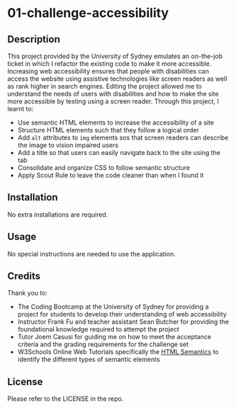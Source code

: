 # 01-challenge-accessibility

## Description

This project provided by the University of Sydney emulates an on-the-job ticket in which I refactor the existing code to make it more accessible. Increasing web accessibility ensures that people with disabilities can access the website using assistive technologies like screen readers as well as rank higher in search engines. Editing the project allowed me to understand the needs of users with disabilities and how to make the site more accessible by testing using a screen reader. Through this project, I learnt to:

- Use semantic HTML elements to increase the accessibility of a site
- Structure HTML elements such that they follow a logical order
- Add `alt` attributes to `img` elements sos that screen readers can describe the image to vision impaired users
- Add a title so that users can easily navigate back to the site using the tab
- Consolidate and organize CSS to follow semantic structure
- Apply Scout Rule to leave the code cleaner than when I found it

## Installation

No extra installations are required.

## Usage

No special instructions are needed to use the application.

## Credits

Thank you to:
- The Coding Bootcamp at the University of Sydney for providing a project for students to develop their understanding of web accessibility
- Instructor Frank Fu and teacher assistant Sean Butcher for providing the foundational knowledge required to attempt the project
- Tutor Joem Casusi for guiding me on how to meet the acceptance criteria and the grading requirements for the challenge set
- W3Schools Online Web Tutorials specifically the [HTML Semantics](https://www.w3schools.com/html/html5_semantic_elements.asp) to identify the different types of semantic elements

## License

Please refer to the LICENSE in the repo.
